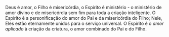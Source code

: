 ﻿Deus é amor, o Filho é misericórdia, o Espírito é ministério - o ministério de amor divino e de misericórdia sem fim para toda a criação inteligente. O Espírito é a personificação do amor do Pai e da misericórdia do Filho; Nele, Eles estão eternamente unidos para o serviço universal. O Espírito é o <I>amor aplicado </I>à criação da criatura, o amor combinado do Pai e do Filho.